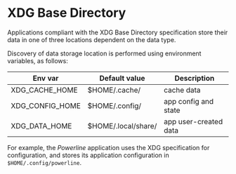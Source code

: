 # XDG Base Directory

Applications compliant with the XDG Base Directory specification store their data in one of three locations dependent on the data type.

Discovery of data storage location is performed using environment variables, as follows:

| Env var | Default value | Description |
| --- | --- | --- |
| XDG_CACHE_HOME | $HOME/.cache/ | cache data |
| XDG_CONFIG_HOME | $HOME/.config/ | app config and state |
| XDG_DATA_HOME | $HOME/.local/share/ | app user-created data |

For example, the *Powerline* application uses the XDG specification for configuration, and stores its application configuration in `$HOME/.config/powerline`.
